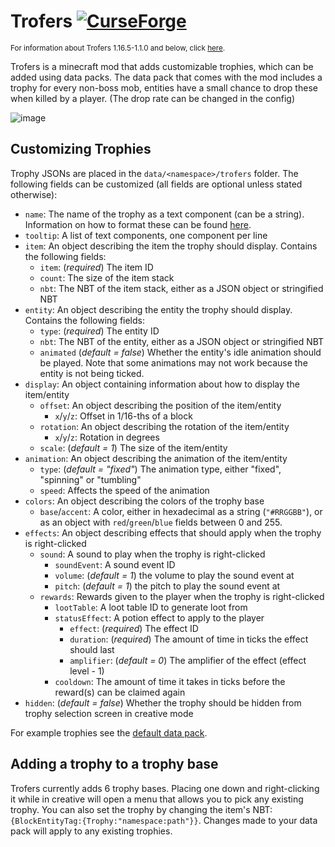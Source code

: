 # Trofers [![CurseForge](http://cf.way2muchnoise.eu/full_482265_downloads.svg)](https://www.curseforge.com/minecraft/mc-mods/trofers)

<sub>For information about Trofers 1.16.5-1.1.0 and below, click [here](https://github.com/ochotonida/trofers/blob/1.16-legacy/README.md).</sub>

Trofers is a minecraft mod that adds customizable trophies, which can be added using data packs.
The data pack that comes with the mod includes a trophy for every non-boss mob, entities have a small chance to drop these when killed by a player.
(The drop rate can be changed in the config)

![image](https://user-images.githubusercontent.com/37985539/134405190-2076a728-fb77-4232-9936-42a4a8307bdd.png)
## Customizing Trophies

Trophy JSONs are placed in the `data/<namespace>/trofers` folder. The following fields can be customized 
(all fields are optional unless stated otherwise):

* `name`: The name of the trophy as a text component (can be a string). 
  Information on how to format these can be found [here](https://minecraft.fandom.com/wiki/Raw_JSON_text_format).
* `tooltip`: A list of text components, one component per line
* `item`: An object describing the item the trophy should display. Contains the following fields:
  * `item`: (_required_) The item ID
  * `count`: The size of the item stack
  * `nbt`: The NBT of the item stack, either as a JSON object or stringified NBT
* `entity`: An object describing the entity the trophy should display. Contains the following fields:
  * `type`: (_required_) The entity ID
  * `nbt`: The NBT of the entity, either as a JSON object or stringified NBT
  * `animated` (_default = false_) Whether the entity's idle animation should be played. 
    Note that some animations may not work because the entity is not being ticked.
* `display`: An object containing information about how to display the item/entity
  * `offset`: An object describing the position of the item/entity
    * `x`/`y`/`z`: Offset in 1/16-ths of a block
  * `rotation`: An object describing the rotation of the item/entity
    * `x`/`y`/`z`: Rotation in degrees
  * `scale`: (_default = 1_) The size of the item/entity
* `animation`: An object describing the animation of the item/entity
  * `type`: (_default = "fixed"_) The animation type, either "fixed", "spinning" or "tumbling"
  * `speed`: Affects the speed of the animation
* `colors`: An object describing the colors of the trophy base
  * `base`/`accent`: A color, either in hexadecimal as a string (`"#RRGGBB"`), 
    or as an object with `red`/`green`/`blue` fields between 0 and 255.
* `effects`: An object describing effects that should apply when the trophy is right-clicked
  * `sound`: A sound to play when the trophy is right-clicked
    * `soundEvent`: A sound event ID
    * `volume`: (_default = 1_) the volume to play the sound event at
    * `pitch`: (_default = 1_) the pitch to play the sound event at
  * `rewards`: Rewards given to the player when the trophy is right-clicked
    * `lootTable`: A loot table ID to generate loot from
    * `statusEffect`: A potion effect to apply to the player
      * `effect`: (_required_) The effect ID
      * `duration`: (_required_) The amount of time in ticks the effect should last
      * `amplifier`: (_default = 0_) The amplifier of the effect (effect level - 1)
    * `cooldown`: The amount of time it takes in ticks before the reward(s) can be claimed again
* `hidden`: (_default = false_) Whether the trophy should be hidden from trophy selection screen in creative mode

For example trophies see the [default data pack](https://github.com/ochotonida/trofers/tree/1.17/src/generated/resources/data/trofers/trofers).

## Adding a trophy to a trophy base
Trofers currently adds 6 trophy bases. 
Placing one down and right-clicking it while in creative will open a menu that allows you to pick any existing trophy.
You can also set the trophy by changing the item's NBT: `{BlockEntityTag:{Trophy:"namespace:path"}}`.
Changes made to your data pack will apply to any existing trophies.
